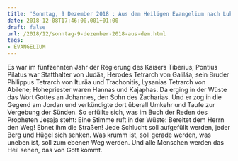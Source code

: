 ```yaml
---
title: 'Sonntag, 9 Dezember 2018 : Aus dem Heiligen Evangelium nach Lukas - Lk 3,1-6.'
date: 2018-12-08T17:46:00.001+01:00
draft: false
url: /2018/12/sonntag-9-dezember-2018-aus-dem.html
tags: 
- EVANGELIUM
---
```


Es war im fünfzehnten Jahr der Regierung des Kaisers Tiberius; Pontius Pilatus war Statthalter von Judäa, Herodes Tetrarch von Galiläa, sein Bruder Philippus Tetrarch von Ituräa und Trachonitis, Lysanias Tetrarch von Abilene; Hohepriester waren Hannas und Kajaphas. Da erging in der Wüste das Wort Gottes an Johannes, den Sohn des Zacharias. Und er zog in die Gegend am Jordan und verkündigte dort überall Umkehr und Taufe zur Vergebung der Sünden. So erfüllte sich, was im Buch der Reden des Propheten Jesaja steht: Eine Stimme ruft in der Wüste: Bereitet dem Herrn den Weg! Ebnet ihm die Straßen! Jede Schlucht soll aufgefüllt werden, jeder Berg und Hügel sich senken. Was krumm ist, soll gerade werden, was uneben ist, soll zum ebenen Weg werden. Und alle Menschen werden das Heil sehen, das von Gott kommt.